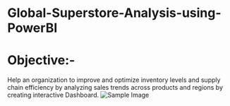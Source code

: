 # Global-Superstore-Analysis-using-PowerBI
# Objective:-
Help an organization to improve and optimize inventory levels and supply chain efficiency by analyzing sales trends across products and regions by creating interactive Dashboard.
![Sample Image](images/sample.jpg)

